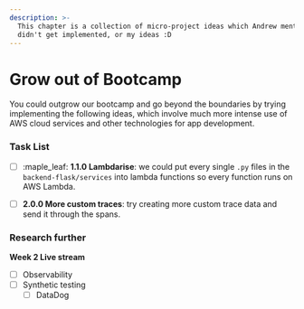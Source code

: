 ```yaml
---
description: >-
  This chapter is a collection of micro-project ideas which Andrew mentioned but
  didn't get implemented, or my ideas :D
---
```


# Grow out of Bootcamp

You could outgrow our bootcamp and go beyond the boundaries by trying implementing the following ideas, which involve much more intense use of AWS cloud services and other technologies for app development.&#x20;

### Task List

* [ ] :maple\_leaf: **1.1.0 Lambdarise**: we could put every single `.py` files in the `backend-flask/services` into lambda functions so every function runs on AWS Lambda.&#x20;
* [ ] **2.0.0 More custom traces**: try creating more custom trace data and send it through the spans.



### Research further

**Week 2 Live stream**

* [ ] Observability
* [ ] Synthetic testing
  * [ ] DataDog
